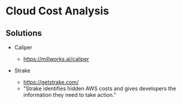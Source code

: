 
# Cloud Cost Analysis


## Solutions

- Caliper
  + https://millworks.ai/caliper


- Strake
  + https://getstrake.com/
  + "Strake identifies hidden AWS costs and gives developers the information they need to take action."


